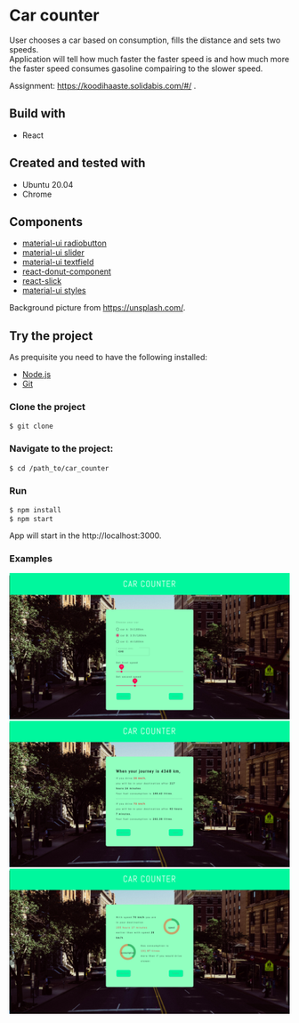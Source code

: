 # Car counter
User chooses a car based on consumption, fills the distance and sets two speeds.  
Application will tell how much faster the faster speed is and how much more the faster speed consumes gasoline compairing to the slower speed.

Assignment: https://koodihaaste.solidabis.com/#/ .

## Build with
- React

## Created and tested with
- Ubuntu 20.04
- Chrome

## Components
- [material-ui radiobutton](https://material-ui.com/components/radio-buttons/)
- [material-ui slider](https://material-ui.com/components/slider/)
- [material-ui textfield](https://material-ui.com/api/text-field/)
- [react-donut-component](https://github.com/guilhermefront/react-donut-component)
- [react-slick](https://react-slick.neostack.com/)
- [material-ui styles](https://material-ui.com/styles/basics/#material-ui-core-styles-vs-material-ui-styles)


Background picture from https://unsplash.com/.

## Try the project
As prequisite you need to have the following installed:
- [Node.js](https://nodejs.org/en/)
- [Git](https://git-scm.com/)


### Clone the project
    $ git clone

### Navigate to the project:

    $ cd /path_to/car_counter
### Run

    $ npm install
    $ npm start

App will start in the http://localhost:3000.

### Examples

![kuva](src/pictures/readme/1.png)
![kuva](src/pictures/readme/2.png)
![kuva](src/pictures/readme/3.png)